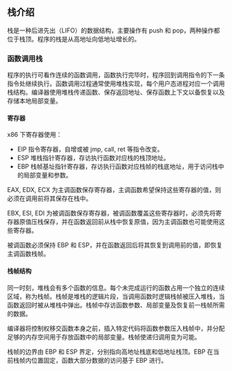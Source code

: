 ## 栈介绍

栈是一种后进先出（LIFO）的数据结构，主要操作有 push 和 pop，两种操作都位于栈顶。程序的栈是从高地址向低地址增长的。

### 函数调用栈

程序的执行可看作连续的函数调用，函数执行完毕时，程序回到调用指令的下一条指令处继续执行。函数调用过程通常使用堆栈实现，每个用户态进程对应一个调用栈结构。编译器使用堆栈传递函数、保存返回地址、保存函数上下文以备恢复以及存储本地局部变量。

#### 寄存器

x86 下寄存器使用：

- EIP 指令寄存器，自增或被 jmp, call, ret 等指令改变。
- ESP 堆栈指针寄存器，存访执行函数对应栈的栈顶地址。
- EBP 栈帧基址指针寄存器，存访执行函数对应栈帧的栈底地址，用于访问栈中的局部变量和参数。

EAX, EDX, ECX 为主调函数保存寄存器，主调函数希望保持这些寄存器的值，则必须在调用前将其保存在栈中。

EBX, ESI, EDI 为被调函数保存寄存器，被调函数覆盖这些寄存器时，必须先将寄存器原值压栈保存，并在函数返回前从栈中恢复原值，因为主调函数也可能使用这些寄存器。

被调函数必须保持 EBP 和 ESP，并在函数返回后将其恢复到调用前的值，即恢复主调函数栈帧。
  
#### 栈帧结构

同一时刻，堆栈会有多个函数的信息。每个未完成运行的函数占用一个独立的连续区域，称为栈帧。栈帧是堆栈的逻辑片段，当调用函数时逻辑栈帧被压入堆栈，当函数返回时被从堆栈中弹出。栈帧中存访函数参数、局部变量及恢复前一栈帧所需的数据。

编译器将控制权移交函数本身之前，插入特定代码将函数参数压入栈帧中，并分配足够的内存空间用于存放函数中的局部变量。栈帧使递归调用变为可能。

栈帧的边界由 EBP 和 ESP 界定，分别指向高地址栈底和低地址栈顶。EBP 在当前栈帧内位置固定，函数大部分数据的访问基于 EBP 进行。
